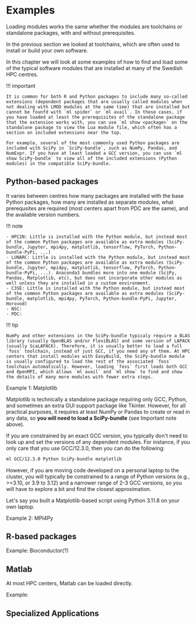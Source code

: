 # Examples

Loading modules works the same whether the modules are toolchains or standalone packages, with and without prerequisites. 

In the previous section we looked at toolchains, which are often used to install or build your own software. 

In this chapter we will look at some examples of how to find and load some of the typical software modules that are installed at many of the Swedish HPC centres. 


!!! important

    It is common for both R and Python packages to include many so-called extensions (dependent packages that are usually called modules when not dealing with LMOD modules at the same time) that are installed but cannot be founfd with `ml spider` or `ml avail`. In these cases, if you have loaded at least the prerequisites of the standalone package that the extension works with, you can use `ml show <package>` on the standalone package to view the Lua module file, which often has a section on included extensions near the top. 
    
    For example, several of the most commonly used Python packages are included with SciPy in `SciPy-bundle`, such as NumPy, Pandas, and NumExpr. If you have at least loaded a GCC version, you can use `ml show SciPy-bundle` to view all of the included extensions (Python modules) in the compatible SciPy-bundle.


## Python-based packages

It varies between centres how many packages are installed with the base Python packages, how many are installed as separate modules, what prerequsites are required (most centers apart from PDC are the same), and the available version numbers. 

!!! note 

    - HPC2N: Little is installed with the Python module, but instead most of the common Python packages are available as extra modules (SciPy-bundle, Jupyter, mpi4py, matplotlib, tensorflow, PyTorch, Python-bundle-PyPi, ...)
    - LUNARC: Little is installed with the Python module, but instead most of the common Python packages are available as extra modules (SciPy-bundle, Jupyter, mpi4py, matplotlib, tensorflow, PyTorch, Python-bundle-PyPi, ...). Anaconda3 bundles more into one module (SciPy, Pandas, Matplotlib, etc), but does not incorporate other modules as well unless they are installed in a custom environment.
    - C3SE: Little is installed with the Python module, but instead most of the common Python packages are available as extra modules (SciPy-bundle, matplotlib, mpi4py, PyTorch, Python-bundle-PyPi, Jupyter, Horovod) 
    - NSC: 
    - PDC:

!!! tip

    NumPy and other extensions in the SciPy-bundle typicaly require a BLAS library (usually OpenBLAS and/or FlexiBLAS) and some version of LAPACK (usually ScaLAPACK). Therefore, it is usually better to load a full `foss` toolchain, instead of just GCC, if you need any of them. At HPC centers that install modules with EasyBuild, the SciPy-bundle module is usually configured to load the rest of the associated `foss` toolchain automatically. However, loading `foss` first loads both GCC and OpenMPI, which allows `ml avail` and `ml show` to find and show the details of many more modules with fewer extra steps.
    

Example 1: Matplotlib

Matplotlib is technically a standalone package requiring only GCC, Python, and sometimes an extra GUI support package like Tkinter. However, for all practical purposes, it requires at least NumPy or Pandas to create or read in any data, so **you will need to load a SciPy-bundle** (see Important note above).

If you are constrained by an exact GCC version, you typically don't need to look up and set the versions of any dependent modules. For instance, if you only care that you use GCC/12.3.0, then you can do the following:

```bash
ml GCC/12.3.0 Python SciPy-bundle matplotlib
```

However, if you are moving code developed on a personal laptop to the cluster, you will typically be constrained to a range of Python versions (e.g., >=3.10, or 3.9 to 3.12) and a narrower range of 2-3 GCC versions, so you will have to explore a bit and find the closest approximation.

Let's say you built a Matplotlib-based script using Python 3.11.8 on your own laptop.


Example 2: MPI4Py



## R-based packages

Example: Bioconductor(?)

## Matlab

At most HPC centers, Matlab can be loaded directly.

Example:

## Specialized Applications

